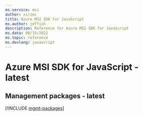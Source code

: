 ```yaml
---
ms.service: msi
author: xirzec
title: Azure MSI SDK for JavaScript
ms.author: jeffish
description: Reference for Azure MSI SDK for JavaScript
ms.data: 08/15/2022
ms.topic: reference
ms.devlang: javascript
---
```

# Azure MSI SDK for JavaScript - latest

## Management packages - latest
[!INCLUDE [mgmt-packages](msi-mgmt-index.md)]